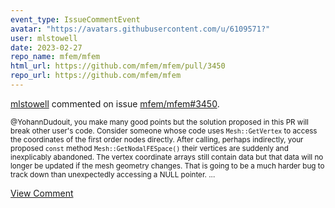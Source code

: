 ```yaml
---
event_type: IssueCommentEvent
avatar: "https://avatars.githubusercontent.com/u/6109571?"
user: mlstowell
date: 2023-02-27
repo_name: mfem/mfem
html_url: https://github.com/mfem/mfem/pull/3450
repo_url: https://github.com/mfem/mfem
---
```


<a href='https://github.com/mlstowell' target='_blank'>mlstowell</a> commented on issue <a href='https://github.com/mfem/mfem/pull/3450' target='_blank'>mfem/mfem#3450</a>.

<small>@YohannDudouit, you make many good points but the solution proposed in this PR will break other user's code. Consider someone whose code uses `Mesh::GetVertex` to access the coordinates of the first order nodes directly. After calling, perhaps indirectly, your proposed `const` method `Mesh::GetNodalFESpace()` their vertices are suddenly and inexplicably abandoned. The vertex coordinate arrays still contain data but that data will no longer be updated if the mesh geometry changes. That is going to be a much harder bug to track down than unexpectedly accessing a NULL pointer....</small>

<a href='https://github.com/mfem/mfem/pull/3450' target='_blank'>View Comment</a>